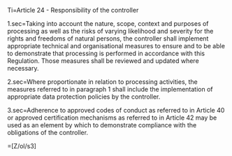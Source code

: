 Ti=Article 24 - Responsibility of the controller

1.sec=Taking into account the nature, scope, context and purposes of processing as well as the risks of varying likelihood and severity for the rights and freedoms of natural persons, the controller shall implement appropriate technical and organisational measures to ensure and to be able to demonstrate that processing is performed in accordance with this Regulation. Those measures shall be reviewed and updated where necessary.

2.sec=Where proportionate in relation to processing activities, the measures referred to in paragraph 1 shall include the implementation of appropriate data protection policies by the controller.

3.sec=Adherence to approved codes of conduct as referred to in Article 40 or approved certification mechanisms as referred to in Article 42 may be used as an element by which to demonstrate compliance with the obligations of the controller.

=[Z/ol/s3]
